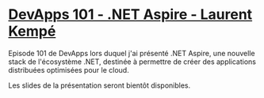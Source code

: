 # [DevApps 101 - .NET Aspire - Laurent Kempé](https://www.youtube.com/watch?v=otJX9cRh4fk)

Episode 101 de DevApps lors duquel j'ai présenté .NET Aspire, une nouvelle stack de l'écosystème .NET, destinée à permettre de créer des applications distribuées optimisées pour le cloud.

Les slides de la présentation seront bientôt disponibles.

 
